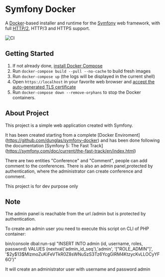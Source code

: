 # Symfony Docker

A [Docker](https://www.docker.com/)-based installer and runtime for the [Symfony](https://symfony.com) web framework, with full [HTTP/2](https://symfony.com/doc/current/weblink.html), HTTP/3 and HTTPS support.

![CI](https://github.com/dunglas/symfony-docker/workflows/CI/badge.svg)

## Getting Started

1. If not already done, [install Docker Compose](https://docs.docker.com/compose/install/)
2. Run `docker-compose build --pull --no-cache` to build fresh images
3. Run `docker-compose up` (the logs will be displayed in the current shell)
4. Open `https://localhost` in your favorite web browser and [accept the auto-generated TLS certificate](https://stackoverflow.com/a/15076602/1352334)
5. Run `docker-compose down --remove-orphans` to stop the Docker containers.

## About Project

This project is a simple web application created with Symfony.

It has been created starting from a complete [Docker Enviroment] (https://github.com/dunglas/symfony-docker) 
and has been done following the documentation [Symfony 5: The Fast Track] (https://symfony.com/doc/current/the-fast-track/en/index.html)

There are two entities "Conference" and "Comment", people can add comment to the conferences.
There is also an admin panel,protected by authentication, where the administrator can create conference and comment.

This project is for dev purpose only 

## Note
The admin panel is reachable from the url /admin but is protected by authentication.

To create an admin user you need to execute this script on CLI of PHP container:

bin/console dbal:run-sql "INSERT INTO admin (id, username, roles, password) VALUES (nextval('admin_id_seq'),'admin', '[\"ROLE_ADMIN\"]', '\$2y\$13\$MlzmoZuKiFeVTkR0Z8sWNuSzS3Tz6YcgGlRM4KtzycKvLLOCyYF6O')"

It will create an administrator user with username and password admin